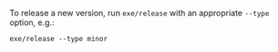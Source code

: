 To release a new version, run `exe/release` with an appropriate `--type` option, e.g.:

```
exe/release --type minor
```
